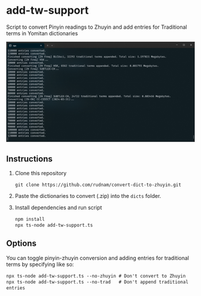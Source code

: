 # add-tw-support

Script to convert Pinyin readings to Zhuyin and add entries for Traditional terms in Yomitan dictionaries

![alt text](image.png)

## Instructions

1. Clone this repository

   ```shell
   git clone https://github.com/rudnam/convert-dict-to-zhuyin.git
   ```

2. Paste the dictionaries to convert (.zip) into the `dicts` folder.

3. Install dependencies and run script

   ```shell
   npm install
   npx ts-node add-tw-support.ts
   ```

## Options

You can toggle pinyin-zhuyin conversion and adding entries for traditional terms by specifying like so:

```shell
npx ts-node add-tw-support.ts --no-zhuyin # Don't convert to Zhuyin
npx ts-node add-tw-support.ts --no-trad   # Don't append traditional entries
```
